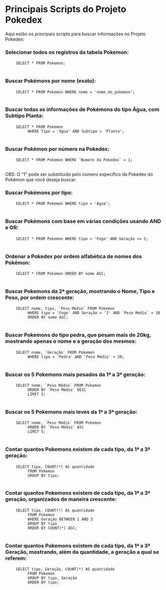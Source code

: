 <!DOCTYPE html>
<html>
<head>
  <title>Principais Scripts do Projeto Pokedex</title>
</head>
<body>
  <h1>Principais Scripts do Projeto Pokedex</h1>
  <p>Aqui estão os principais scripts para buscar informações no Projeto Pokedex:</p>

  <h3>Selecionar todos os registros da tabela Pokemon:</h3>
  <pre>
    <code>SELECT * FROM Pokemon;</code>
  </pre>

  <h3>Buscar Pokémons por nome (exato):</h3>
  <pre>
    <code>SELECT * FROM Pokemon WHERE nome = 'nome_do_pokemon';</code>
  </pre>

  <h3>Buscar todas as informações de Pokémons do tipo Água, com Subtipo Planta:</h3>
  <pre>
    <code>SELECT * FROM Pokemon
          WHERE Tipo = 'Agua' AND Subtipo = 'Planta';</code>
  </pre>

  <h3>Buscar Pokémon por número na Pokedex:</h3>
  <pre>
    <code>SELECT * FROM Pokemon WHERE `Numero da Pokedex` = 1;</code>
  </pre>
  <p>OBS: O "1" pode ser substituído pelo número específico da Pokedex do Pokémon que você deseja buscar.</p>

  <h3>Buscar Pokémons por tipo:</h3>
  <pre>
    <code>SELECT * FROM Pokemon WHERE tipo = 'Agua';</code>
  </pre>

  <h3>Buscar Pokémons com base em várias condições usando AND e OR:</h3>
  <pre>
    <code>SELECT * FROM Pokemon WHERE tipo = 'Fogo' AND Geração >= 1;</code>
  </pre>

  <h3>Ordenar a Pokedex por ordem alfabética de nomes dos Pokémon:</h3>
  <pre>
    <code>SELECT * FROM Pokemon ORDER BY nome ASC;</code>
  </pre>

  <h3>Buscar Pokemons da 2ª geração, mostrando o Nome, Tipo e Peso, por ordem crescente:</h3>
  <pre>
    <code>SELECT nome, tipo, `Peso Médio` FROM Pokemon
          WHERE tipo = 'Fogo' AND Geração = '2' AND `Peso Médio` > 10
          ORDER BY nome ASC;</code>
  </pre>

  <h3>Buscar Pokemons do tipo pedra, que pesam mais de 20kg, mostrando apenas o nome e a geração dos mesmos:</h3>
  <pre>
    <code>SELECT nome, `Geração` FROM Pokemon
          WHERE tipo = 'Pedra' AND `Peso Médio` > 20;</code>
  </pre>

  <h3>Buscar os 5 Pokemons mais pesados da 1ª a 3ª geração:</h3>
  <pre>
    <code>SELECT nome, `Peso Médio` FROM Pokemon
          ORDER BY `Peso Médio` DESC
          LIMIT 5;</code>
  </pre>

  <h3>Buscar os 5 Pokemons mais leves da 1ª a 3ª geração:</h3>
  <pre>
    <code>SELECT nome, `Peso Médio` FROM Pokemon
          ORDER BY `Peso Médio` ASC
          LIMIT 5;</code>
  </pre>

  <h3>Contar quantos Pokemons existem de cada tipo, da 1ª a 3ª geração:</h3>
  <pre>
    <code>SELECT tipo, COUNT(*) AS quantidade
          FROM Pokemon
          GROUP BY tipo;</code>
  </pre>

  <h3>Contar quantos Pokemons existem de cada tipo, da 1ª a 3ª geração, organizados de maneira crescente:</h3>
  <pre>
    <code>SELECT tipo, COUNT(*) AS quantidade
          FROM Pokemon
          WHERE Geração BETWEEN 1 AND 3
          GROUP BY tipo
          ORDER BY COUNT(*) ASC;</code>
  </pre>

  <h3>Contar quantos Pokemons existem de cada tipo, da 1ª a 3ª Geração, mostrando, além da quantidade, a geração a qual se referem:</h3>
  <pre>
    <code>SELECT tipo, Geração, COUNT(*) AS quantidade
          FROM Pokemon
          GROUP BY tipo, Geração
          ORDER BY tipo;</code>
  </pre>
</body>
</html>








